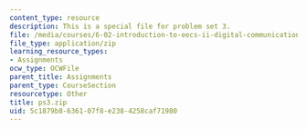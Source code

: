 ```yaml
---
content_type: resource
description: This is a special file for problem set 3.
file: /media/courses/6-02-introduction-to-eecs-ii-digital-communication-systems-fall-2012/5c1879b8636107f8e2384258caf71980_ps3.zip
file_type: application/zip
learning_resource_types:
- Assignments
ocw_type: OCWFile
parent_title: Assignments
parent_type: CourseSection
resourcetype: Other
title: ps3.zip
uid: 5c1879b8-6361-07f8-e238-4258caf71980
---
```

